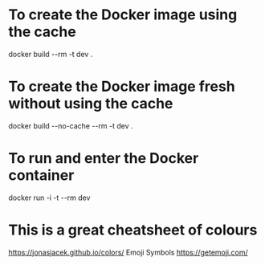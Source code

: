 # To create the Docker image using the cache
docker build --rm -t dev .

# To create the Docker image fresh without using the cache
docker build --no-cache --rm -t dev .

# To run and enter the Docker container
docker run -i -t --rm dev


# This is a great cheatsheet of colours
https://jonasjacek.github.io/colors/
Emoji Symbols
https://getemoji.com/